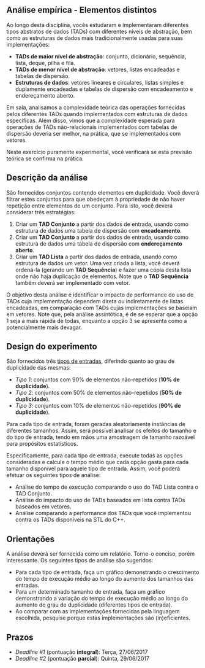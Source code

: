 ## Análise empírica - Elementos distintos

Ao longo desta disciplina, vocês estudaram e implementaram diferentes tipos abstratos de dados (TADs) com diferentes níveis de abstração, bem como as estruturas de dados mais tradicionalmente usadas para suas implementações: 
* **TADs de maior nível de abstração**: conjunto, dicionário, sequência, lista, deque, pilha e fila.
* **TADs de menor nível de abstração**: vetores, listas encadeadas e tabelas de dispersão.
* **Estruturas de dados**: vetores lineares e circulares, listas simples e duplamente encadeadas e tabelas de dispersão com encadeamento e endereçamento aberto.

Em sala, analisamos a complexidade teórica das operações fornecidas pelos diferentes TADs quando implementados com estruturas de dados específicas. Além disso, vimos que a complexidade esperada para operações de TADs não-relacionais implementados com tabelas de dispersão deveria ser melhor, na prática, que se implementados com vetores. 

Neste exercício puramente experimental, você verificará se esta previsão teórica se confirma na prática.

## Descrição da análise

São fornecidos conjuntos contendo elementos em duplicidade. Você deverá filtrar estes conjuntos para que obedeçam à propriedade de não haver repetição entre elementos de um conjunto. Para isto, você deverá considerar três estratégias:

1. Criar um **TAD Conjunto** a partir dos dados de entrada, usando como estrutura de dados uma tabela de dispersão com **encadeamento**.
1. Criar um **TAD Conjunto** a partir dos dados de entrada, usando como estrutura de dados uma tabela de dispersão com **endereçamento aberto**.
3. Criar um **TAD Lista** a partir dos dados de entrada, usando como estrutura de dados um vetor. Uma vez criada a lista, você deverá ordená-la (gerando um **TAD Sequência**) e fazer uma cópia desta lista onde não haja duplicação de elementos. Note que o **TAD Sequência** também deverá ser implementado com vetor.

O objetivo desta análise é identificar o impacto de performance do uso de TADs cuja implementação dependem direta ou indiretamente de listas encadeadas, em comparação com TADs cujas implementações se baseiam em vetores. Note que, pela análise assintótica, é de se esperar que a opção 1 seja a mais rápida de todas, enquanto a opção 3 se apresenta como a potencialmente mais devagar.

## Design do experimento

São fornecidos três [tipos de entradas](instancias.tar.gz), diferindo quanto ao grau de duplicidade das mesmas:

* *Tipo 1*: conjuntos com 90% de elementos não-repetidos (**10% de duplicidade**).
* *Tipo 2*: conjuntos com 50% de elementos não-repetidos (**50% de duplicidade**).
* *Tipo 3*: conjuntos com 10% de elementos não-repetidos (**90% de duplicidade**).

Para cada tipo de entrada, foram geradas aleatoriamente instâncias de diferentes tamanhos. Assim, será possível analisar os efeitos do tamanho e do tipo de entrada, tendo em mãos uma amostragem de tamanho razoável para propósitos estatísticos.

Especificamente, para cada tipo de entrada, execute todas as opções consideradas e calcule o tempo médio que cada opção gasta para cada tamanho disponível para aquele tipo de entrada. Assim, você poderá efetuar os seguintes tipos de análise:

* Análise do tempo de execução comparando o uso do TAD Lista contra o TAD Conjunto.
* Análise do impacto do uso de TADs baseados em lista contra TADs baseados em vetores.
* Análise comparando a performance dos TADs que você implementou contra os TADs disponíveis na STL do C++.

## Orientações

A análise deverá ser fornecida como um relatório. Torne-o conciso, porém interessante. Os seguintes tipos de análise são sugeridos:

* Para cada tipo de entrada, faça um gráfico demonstrando o crescimento do tempo de execução médio ao longo do aumento dos tamanhos das entradas.
* Para um determinado tamanho de entrada, faça um gráfico demonstrando a variação do tempo de execução médio ao longo do aumento do grau de duplicidade (diferentes tipos de entrada).
* Ao comparar com as implementações fornecidas pela linguagem escolhida, pesquise porque estas implementações são (in)eficientes.

## Prazos

* *Deadline #1* (pontuação **integral**): Terça, 27/06/2017
* *Deadline #2* (pontuação **parcial**): Quinta, 29/06/2017

